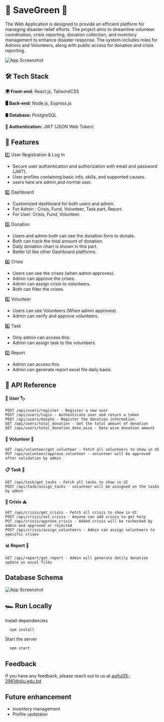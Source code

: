  
# 🤝 SaveGreen 🤝

The Web Application is designed to provide an efficient platform for managing disaster relief efforts. The project aims to streamline volunteer coordination, crisis reporting, donation collection, and inventory management to enhance disaster response. The system includes roles for Admins and Volunteers, along with public access for donation and crisis reporting.

![App Screenshot](https://res.cloudinary.com/drpasy4d2/image/upload/v1742202643/saveGreen1_uwe4zs.png)




## 🛠️ Tech Stack

**🌍 Front-end:** React.js, TailwindCSS

**🖥️ Back-end:** Node.js, Express.js

**🛢️ Database:** PostgreSQL

**🔑 Authentication:** JWT (JSON Web Token)



## 🌟 Features
1️⃣ User Registration & Log In
- Secure user authentication and authorization with email and password (JWT).
- User profiles containing basic info, skills, and supported causes.
- users here are admin,and normal user.

2️⃣ Dashboard
- Customized dashboard for both users and admin.
- For Admin : Crisis, Fund, Volunteer, Task part, Report.
- For User: Crisis, Fund, Volunteer.

3️⃣ Donation
- Users and admin both can see the donation form to donate.
- Both can track the total amount of donation.
- Daily donation chart is shown in this part.
- Better UI like other Dashboard platforms.

4️⃣ Crisis
- Users can see the crises (when admin approves).
- Admin can approve the crises.
- Admin can assign crisis to volunteers.
- Both can filter the crises.

5️⃣ Volunteer
- Users can see Volunteers (When admin approves).
- Admin can verify and approve volunteers.

6️⃣ Task
- Only admin can access this.
- Admin can assign task to the volunteers.

7️⃣ Report
- Admin can access this.
- Admin can generate report excel file daily basis.

## 🔗 API Reference

#### 👤 User 🏷️

```http
POST /api/users/register - Register a new user
POST /api/users/login - Authenticate user and return a token
POST /api/users/donate - Register the donation information.
GET /api/users/total_donation - Get the total amount of donation
GET /api/users/total_donation_date_wise - Date wise donation amount
```

#### 🦸 Volunteer 🤝

```http
GET /api/volunteer/get_volunteer - Fetch all volunteers to show in UI
PUT /api/volunteer/approve_volunteer - volunteer will be approved after validation by admin
```

#### 📋 Task 📌

```http
GET /api/task/get_tasks - Fetch all tasks to show in UI
POST /api/task/assign_tasks - volunteer will be assigned on the tasks by admin 
```


#### 🚨 Crisis ⚠️ 

```http
GET /api/crisis/get_crisis - Fetch all crisis to show in UI
POST /api/crisis/set_crisis - Anyone can add crisis to get help
PUT /api/crisis/approve_crisis - Added crisis will be rechecked by admin and approved or rejected
POST /api/crisis/assign_volunteers - Admin can assign volunteers to specific crises
```

#### 📊 Report 📑

```http
GET /api/report/get_report - Admin will generate datily donation update on excel files
```
## Database Schema

![App Screenshot](https://res.cloudinary.com/drpasy4d2/image/upload/v1742202480/SaveGreen.drawio_qy3yl0.png)


## 🏎️ Run Locally



Install dependencies

```bash
  npm install
```

Start the server

```bash
  npm start
```

## Feedback

If you have any feedback, please reach out to us at asiful35-2961@diu.edu.bd


## Future enhancement
- Inventory management
- Profile updataion

